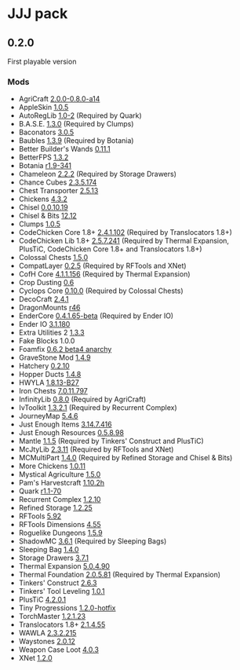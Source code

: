 JJJ pack
========

## 0.2.0

First playable version

### Mods

 - AgriCraft [2.0.0-0.8.0-a14](https://minecraft.curseforge.com/projects/agricraft/files/2398102)
 - AppleSkin [1.0.5](https://minecraft.curseforge.com/projects/appleskin/files/2362296)
 - AutoRegLib [1.0-2](https://minecraft.curseforge.com/projects/autoreglib/files/2327403) (Required by Quark)
 - B.A.S.E. [1.3.0](https://minecraft.curseforge.com/projects/b-a-s-e/files/2404018) (Required by Clumps)
 - Baconators [3.0.5](https://minecraft.curseforge.com/projects/appleskin/files/2362296)
 - Baubles [1.3.9](https://minecraft.curseforge.com/projects/baubles/files/2375820) (Required by Botania)
 - Better Builder's Wands [0.11.1](https://minecraft.curseforge.com/projects/better-builders-wands/files/2394395)
 - BetterFPS [1.3.2](https://minecraft.curseforge.com/projects/betterfps/files/2310014)
 - Botania [r1.9-341](https://minecraft.curseforge.com/projects/botania/files/2391169)
 - Chameleon [2.2.2](https://minecraft.curseforge.com/projects/chameleon/files/2355632) (Required by Storage Drawers)
 - Chance Cubes [2.3.5.174](https://minecraft.curseforge.com/projects/chance-cubes/files/2399507)
 - Chest Transporter [2.5.13](https://minecraft.curseforge.com/projects/chest-transporter/files/2404736)
 - Chickens [4.3.2](https://minecraft.curseforge.com/projects/chickens/files/2368267)
 - Chisel [0.0.10.19](https://minecraft.curseforge.com/projects/chisel/files/2405589)
 - Chisel & Bits [12.12](https://minecraft.curseforge.com/projects/chisels-bits/files/2380915)
 - Clumps [1.0.5](https://minecraft.curseforge.com/projects/clumps/files/2384158)
 - CodeChicken Core 1.8+ [2.4.1.102](https://minecraft.curseforge.com/projects/codechicken-core-1-8/files/2400103) (Required by Translocators 1.8+)
 - CodeChicken Lib 1.8+ [2.5.7.241](https://minecraft.curseforge.com/projects/codechicken-lib-1-8/files/2396107) (Required by Thermal Expansion, PlusTiC, CodeChicken Core 1.8+ and Translocators 1.8+)
 - Colossal Chests [1.5.0](https://minecraft.curseforge.com/projects/colossal-chests/files/2371760)
 - CompatLayer [0.2.5](https://minecraft.curseforge.com/projects/compatlayer/files/2395312) (Required by RFTools and XNet)
 - CofH Core [4.1.1.156](https://minecraft.curseforge.com/projects/cofhcore/files/2396251) (Required by Thermal Expansion)
 - Crop Dusting [0.6](https://minecraft.curseforge.com/projects/crop-dusting/files/2365960)
 - Cyclops Core [0.10.0](https://minecraft.curseforge.com/projects/cyclops-core/files/2396683) (Required by Colossal Chests)
 - DecoCraft [2.4.1](https://minecraft.curseforge.com/projects/decocraft2/files/2404756)
 - DragonMounts [r46](http://www.minecraftforum.net/forums/mapping-and-modding/minecraft-mods/wip-mods/1439594-dragon-mounts-r46-wip)
 - EnderCore [0.4.1.65-beta](https://minecraft.curseforge.com/projects/endercore/files/2370656) (Required by Ender IO)
 - Ender IO [3.1.180](https://minecraft.curseforge.com/projects/ender-io/files/2404956)
 - Extra Utilities 2 [1.3.3](https://minecraft.curseforge.com/projects/extra-utilities/files/2392167)
 - Fake Blocks 1.0.0
 - Foamfix [0.6.2 beta4 anarchy](https://asie.pl/Projects/Minecraft/Mods/FoamFix/)
 - GraveStone Mod [1.4.9](https://minecraft.curseforge.com/projects/gravestone-mod/files/2366887)
 - Hatchery [0.2.10](https://minecraft.curseforge.com/projects/hatchery/files/2381129)
 - Hopper Ducts [1.4.8](https://minecraft.curseforge.com/projects/hopper-ducts/files/2329958)
 - HWYLA [1.8.13-B27](https://minecraft.curseforge.com/projects/hwyla/files/2403759)
 - Iron Chests [7.0.11.797](https://minecraft.curseforge.com/projects/iron-chests/files/2331308)
 - InfinityLib [0.8.0](https://minecraft.curseforge.com/projects/infinitylib/files/2397693) (Required by AgriCraft)
 - IvToolkit [1.3.2.1](https://minecraft.curseforge.com/projects/ivtoolkit/files/2378989) (Required by Recurrent Complex)
 - JourneyMap [5.4.6](https://minecraft.curseforge.com/projects/journeymap-32274/files/2383110)
 - Just Enough Items [3.14.7.416](https://minecraft.curseforge.com/projects/just-enough-items-jei/files/2390097)
 - Just Enough Resources [0.5.8.98](https://minecraft.curseforge.com/projects/just-enough-resources-jer/files/2351189)
 - Mantle [1.1.5](https://minecraft.curseforge.com/projects/mantle/files/2380279) (Required by Tinkers' Construct and PlusTiC)
 - McJtyLib [2.3.11](https://minecraft.curseforge.com/projects/mcjtylib/files/2395314) (Required by RFTools and XNet)
 - MCMultiPart [1.4.0](https://minecraft.curseforge.com/projects/mcmultipart/files/2381408) (Required by Refined Storage and Chisel & Bits)
 - More Chickens [1.0.11](https://minecraft.curseforge.com/projects/more-chickens/files/2368728)
 - Mystical Agriculture [1.5.0](https://minecraft.curseforge.com/projects/mystical-agriculture/files/2402109)
 - Pam's Harvestcraft [1.10.2h](https://minecraft.curseforge.com/projects/pams-harvestcraft/files/2341593)
 - Quark [r1.1-70](https://minecraft.curseforge.com/projects/quark/files/2363413)
 - Recurrent Complex [1.2.10](https://minecraft.curseforge.com/projects/recurrent-complex/files/2395780)
 - Refined Storage [1.2.25](https://minecraft.curseforge.com/projects/refined-storage/files/2397273)
 - RFTools [5.92](https://minecraft.curseforge.com/projects/rftools/files/2405988)
 - RFTools Dimensions [4.55](https://minecraft.curseforge.com/projects/rftools-dimensions/files/2393501)
 - Roguelike Dungeons [1.5.9](https://minecraft.curseforge.com/projects/roguelike-dungeons/files/2394197)
 - ShadowMC [3.6.1](https://minecraft.curseforge.com/projects/shadowmc/files/2362016) (Required by Sleeping Bags)
 - Sleeping Bag [1.4.0](https://minecraft.curseforge.com/projects/sleeping-bag/files/2348641)
 - Storage Drawers [3.7.1](https://minecraft.curseforge.com/projects/storage-drawers/files/2405126)
 - Thermal Expansion [5.0.4.90](https://minecraft.curseforge.com/projects/thermalexpansion/files/2396369)
 - Thermal Foundation [2.0.5.81](https://minecraft.curseforge.com/projects/thermal-foundation/files/2396623) (Required by Thermal Expansion)
 - Tinkers' Construct [2.6.3](https://minecraft.curseforge.com/projects/tinkers-construct/files/2380816)
 - Tinkers' Tool Leveling [1.0.1](https://minecraft.curseforge.com/projects/tinkers-tool-leveling/files/2338790)
 - PlusTiC [4.2.0.1](https://minecraft.curseforge.com/projects/plustic/files/2403403)
 - Tiny Progressions [1.2.0-hotfix](https://minecraft.curseforge.com/projects/tiny-progressions/files/2398162)
 - TorchMaster [1.2.1.23](https://minecraft.curseforge.com/projects/torchmaster/files/2404790)
 - Translocators 1.8+ [2.1.4.55](https://minecraft.curseforge.com/projects/translocators-1-8/files/2403828)
 - WAWLA [2.3.2.215](https://minecraft.curseforge.com/projects/wawla-what-are-we-looking-at/files/2398640)
 - Waystones [2.0.12](https://minecraft.curseforge.com/projects/waystones/files/2382349)
 - Weapon Case Loot [4.0.3](https://minecraft.curseforge.com/projects/weapon-case-loot/files/2400847)
 - XNet [1.2.0](https://minecraft.curseforge.com/projects/xnet/files/2405648)
